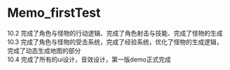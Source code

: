 # Memo_firstTest
10.2 完成了角色与怪物的行动逻辑、完成了角色射击与技能、完成了怪物的生成 <br>
10.3 完成了角色与怪物的受击系统，完成了经验系统，优化了怪物的生成逻辑，完成了动态生成地图的部分<br>
10.4 完成了所有的ui设计，音效设计，第一版demo正式完成 <br>
